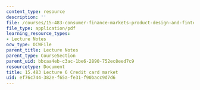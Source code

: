 ```yaml
---
content_type: resource
description: ''
file: /courses/15-483-consumer-finance-markets-product-design-and-fintech-spring-2018/ef76c744382ef65afe31f90bacc9d7d6_MIT15_483S18_L06.pdf
file_type: application/pdf
learning_resource_types:
- Lecture Notes
ocw_type: OCWFile
parent_title: Lecture Notes
parent_type: CourseSection
parent_uid: bbcaa4eb-c3ac-1be6-2890-752ec8eed7c9
resourcetype: Document
title: 15.483 Lecture 6 Credit card market
uid: ef76c744-382e-f65a-fe31-f90bacc9d7d6
---
```

